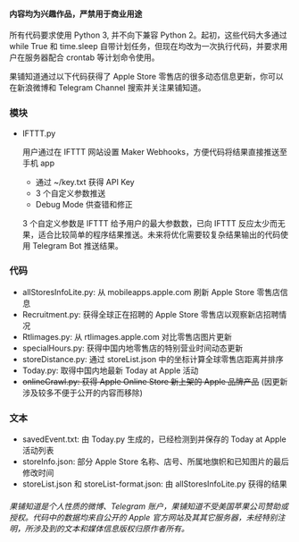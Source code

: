 #### 内容均为兴趣作品，严禁用于商业用途

所有代码要求使用 Python 3, 并不向下兼容 Python 2。起初，这些代码大多通过 while True 和 time.sleep 自带计划任务，但现在均改为一次执行代码，并要求用户在服务器配合 crontab 等计划命令使用。

果铺知道通过以下代码获得了 Apple Store 零售店的很多动态信息更新，你可以在新浪微博和 Telegram Channel 搜索并关注果铺知道。

### 模块
* IFTTT.py
  
    用户通过在 IFTTT 网站设置 Maker Webhooks，方便代码将结果直接推送至手机 app
    
    *  通过 ~/key.txt 获得 API Key
    *  3 个自定义参数推送
    *  Debug Mode 供查错和修正
    
    3 个自定义参数是 IFTTT 给予用户的最大参数数，已向 IFTTT 反应太少而无果，适合比较简单的程序结果推送。未来将优化需要较复杂结果输出的代码使用 Telegram Bot 推送结果。


### 代码
* allStoresInfoLite.py: 从 mobileapps.apple.com 刷新 Apple Store 零售店信息
* Recruitment.py: 获得全球正在招聘的 Apple Store 零售店以观察新店招聘情况
* Rtlimages.py: 从 rtlimages.apple.com 对比零售店图片更新
* specialHours.py: 获得中国内地零售店的特别营业时间动态更新
* storeDistance.py: 通过 storeList.json 中的坐标计算全球零售店距离并排序
* Today.py: 取得中国内地最新 Today at Apple 活动
* ~~onlineCrawl.py: 获得 Apple Online Store 新上架的 Apple 品牌产品~~ (因更新涉及较多不便于公开的内容而移除)

### 文本

* savedEvent.txt: 由 Today.py 生成的，已经检测到并保存的 Today at Apple 活动列表
* storeInfo.json: 部分 Apple Store 名称、店号、所属地旗帜和已知图片的最后修改时间
* storeList.json 和 storeList-format.json: 由 allStoresInfoLite.py 获得的结果



###### 果铺知道是个人性质的微博、Telegram 账户，果铺知道不受美国苹果公司赞助或授权。代码中的数据均来自公开的 Apple 官方网站及其其它服务器，未经特别注明，所涉及到的文本和媒体信息版权归原作者所有。